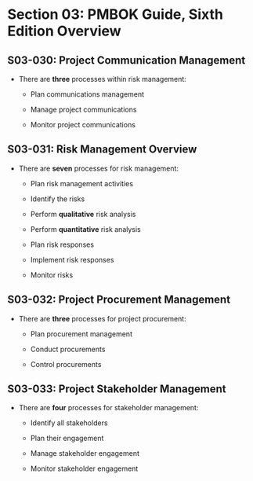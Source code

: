 # Section 03: PMBOK Guide, Sixth Edition Overview

## S03-030: Project Communication Management

  - There are **three** processes within risk management:
    
      - Plan communications management
    
      - Manage project communications
    
      - Monitor project communications

## S03-031: Risk Management Overview

  - There are **seven** processes for risk management:
    
      - Plan risk management activities
    
      - Identify the risks
    
      - Perform **qualitative** risk analysis
    
      - Perform **quantitative** risk analysis
    
      - Plan risk responses
    
      - Implement risk responses
    
      - Monitor risks

## S03-032: Project Procurement Management

  - There are **three** processes for project procurement:
    
      - Plan procurement management
    
      - Conduct procurements
    
      - Control procurements

## S03-033: Project Stakeholder Management

  - There are **four** processes for stakeholder management:
    
      - Identify all stakeholders
    
      - Plan their engagement
    
      - Manage stakeholder engagement
    
      - Monitor stakeholder engagement
